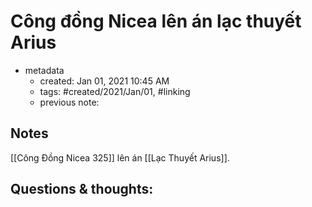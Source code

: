 # Công đồng Nicea lên án lạc thuyết Arius

- metadata
	- created: Jan 01, 2021 10:45 AM 
	- tags: #created/2021/Jan/01, #linking 
	- previous note:

## Notes
[[Công Đồng Nicea 325]] lên án [[Lạc Thuyết Arius]].

## Questions & thoughts:
